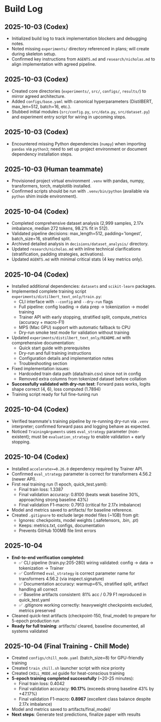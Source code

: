# Build Log

## 2025-10-03 (Codex)
- Initialized build log to track implementation blockers and debugging notes.
- Noted missing `experiments/` directory referenced in plans; will create during skeleton setup.
- Confirmed key instructions from `AGENTS.md` and `research/nicholas.md` to align implementation with agreed pipeline.


## 2025-10-03 (Codex)
- Created core directories (`experiments/`, `src/`, `configs/`, `results/`) to mirror agreed architecture.
- Added `configs/base.yaml` with canonical hyperparameters (DistilBERT, max_len=512, batch=16, etc.).
- Stubbed initial modules (`src/config.py`, `src/data.py`, `src/dataset.py`) and experiment entry script for wiring in upcoming steps.

## 2025-10-03 (Codex)
- Encountered missing Python dependencies (`numpy`) when importing `pandas` via `python3`; need to set up project environment or document dependency installation steps.

## 2025-10-03 (Human teammate)
- Provisioned project virtual environment `.venv` with pandas, numpy, transformers, torch, matplotlib installed.
- Confirmed scripts should be run with `.venv/bin/python` (available via `python` shim inside environment).

## 2025-10-04 (Codex)
- Completed comprehensive dataset analysis (2,999 samples, 2.17x imbalance, median 272 tokens, 98.2% fit in 512).
- Validated pipeline decisions: max_length=512, padding='longest', batch_size=16, stratified split.
- Archived detailed analysis in `decisions/dataset_analysis/` directory.
- Updated `research/nicholas.md` with inline technical clarifications (stratification, padding strategies, activations).
- Updated `AGENTS.md` with minimal critical stats (4 key metrics only).

## 2025-10-04 (Codex)
- Installed additional dependencies: `datasets` and `scikit-learn` packages.
- Implemented complete training script `experiments/distilbert_text_only/train.py`:
  - CLI interface with `--config` and `--dry-run` flags
  - Full pipeline: config loading → data prep → tokenization → model training
  - Trainer API with early stopping, stratified split, compute_metrics (accuracy + macro-F1)
  - MPS (Mac GPU) support with automatic fallback to CPU
  - Dry-run smoke test mode for validation without training
- Updated `experiments/distilbert_text_only/README.md` with comprehensive documentation:
  - Quick start guide with prerequisites
  - Dry-run and full training instructions
  - Configuration details and implementation notes
  - Troubleshooting section
- Fixed implementation issues:
  - Hardcoded train data path (data/train.csv) since not in config
  - Removed extra columns from tokenized dataset before collation
- **Successfully validated with dry-run test**: Forward pass works, logits shape correct (4, 6), loss computed (1.7894)
- Training script ready for full fine-tuning run

## 2025-10-04 (Codex)
- Verified teammate's training pipeline by re-running dry-run via `.venv` interpreter; confirmed forward pass and logging behave as expected.
- Noticed `TrainingArguments` uses `eval_strategy` parameter (non-existent); must be `evaluation_strategy` to enable validation + early stopping.

## 2025-10-04 (Codex)
- Installed `accelerate>=0.26.0` dependency required by Trainer API.
- Confirmed `eval_strategy` parameter is correct for transformers 4.56.2 (newer API).
- First real training run (1 epoch, quick_test.yaml):
  - Final train loss: 1.3387
  - Final validation accuracy: 0.8100 (beats weak baseline 30%, approaching strong baseline 43%)
  - Final validation F1-macro: 0.7913 (critical for 2.17x imbalance)
- Model and metrics saved to artifacts/ for baseline reference.
- Created `.gitignore` to exclude large model files (~1GB) from git:
  - Ignores: checkpoints, model weights (.safetensors, .bin, .pt)
  - Keeps: metrics.txt, configs, documentation
  - Prevents GitHub 100MB file limit errors

## 2025-10-04
- **End-to-end verification completed**:
  - ✅ CLI pipeline (train.py:205-280) wiring validated: config → data → tokenization → Trainer
  - ✅ Confirmed `eval_strategy` is correct parameter name for transformers 4.56.2 (via inspect.signature)
  - ✅ Documentation accuracy: warmup=6%, stratified split, artifact handling all correct
  - ✅ Baseline artifacts consistent: 81% acc / 0.79 F1 reproduced in quick_test.yaml
  - ✅ .gitignore working correctly: heavyweight checkpoints excluded, metrics preserved
- Cleaned quick-test artifacts (checkpoint-150, final_model) to prepare for 5-epoch production run
- **Ready for full training**: artifacts/ cleared, baseline documented, all systems validated

## 2025-10-04 (Final Training - Chill Mode)
- Created `configs/chill_mode.yaml` (batch_size=8) for GPU-friendly training
- Created `train_chill.sh` launcher script with nice priority
- Created `CHILL_MODE.md` guide for heat-conscious training
- **5-epoch training completed successfully** (~20-25 minutes):
  - Final train loss: 0.4042
  - Final validation accuracy: **90.17%** (exceeds strong baseline 43% by +47.17%)
  - Final validation F1-macro: **0.8967** (excellent class balance despite 2.17x imbalance)
- Model and metrics saved to artifacts/final_model/
- **Next steps**: Generate test predictions, finalize paper with results
